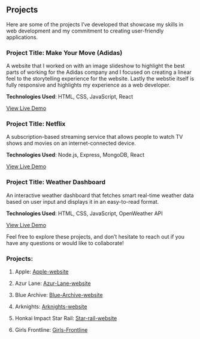 ## Projects

Here are some of the projects I’ve developed that showcase my skills in web development and my commitment to creating user-friendly applications.

### Project Title: Make Your Move (Adidas)

A website that I worked on with an image slideshow to highlight the best parts of working for the Adidas company and I focused on creating a linear feel to the storytelling experience for the website. Lastly the webstie itself is fully responsive and highlights my experience as a web developer.

**Technologies Used**: HTML, CSS, JavaScript, React

[View Live Demo](https://herzo.adidas-group.com)

### Project Title: Netflix

A subscription-based streaming service that allows people to watch TV shows and movies on an internet-connected device.

**Technologies Used**: Node.js, Express, MongoDB, React

[View Live Demo](https://www.netflix.com/ca/)

### Project Title: Weather Dashboard

An interactive weather dashboard that fetches smart real-time weather data based on user input and displays it in an easy-to-read format.

**Technologies Used**: HTML, CSS, JavaScript, OpenWeather API

[View Live Demo](https://www.fusioncharts.com/dashboards/smart-weather-dashboard)

Feel free to explore these projects, and don’t hesitate to reach out if you have any questions or would like to collaborate!

### Projects:

1. Apple: [Apple-website](https://www.apple.com/ca/)

2. Azur Lane: [Azur-Lane-website](https://azurlane.yo-star.com/#/)

3. Blue Archive: [Blue-Archive-website](https://bluearchive.nexon.com/home)

4. Arknights: [Arknights-website](https://www.arknights.global)

5. Honkai Impact Star Rail: [Star-rail-website](https://hsr.hoyoverse.com/en-us/)

6. Girls Frontline: [Girls-Frontline](https://gf.sunborngame.com)
